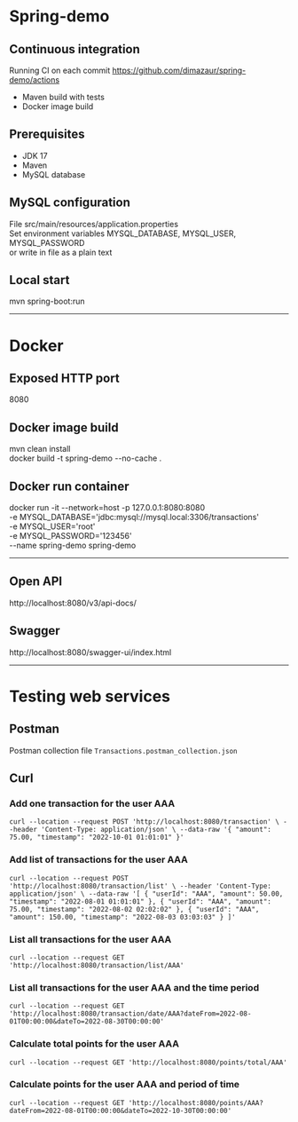 # Spring-demo

## Continuous integration
Running CI on each commit
https://github.com/dimazaur/spring-demo/actions
- Maven build with tests
- Docker image build

## Prerequisites
- JDK 17
- Maven
- MySQL database 

## MySQL configuration
File src/main/resources/application.properties \
Set environment variables MYSQL_DATABASE, MYSQL_USER, MYSQL_PASSWORD \
or write in file as a plain text 

## Local start
mvn spring-boot:run

---

# Docker
## Exposed HTTP port
8080

## Docker image build
mvn clean install \
docker build -t spring-demo --no-cache .

## Docker run container
docker run -it --network=host -p 127.0.0.1:8080:8080 \
-e MYSQL_DATABASE='jdbc:mysql://mysql.local:3306/transactions' \
-e MYSQL_USER='root' \
-e MYSQL_PASSWORD='123456' \
--name spring-demo spring-demo

---

## Open API
http://localhost:8080/v3/api-docs/

## Swagger
http://localhost:8080/swagger-ui/index.html

---

# Testing web services
## Postman
Postman collection file `Transactions.postman_collection.json`

## Curl
### Add one transaction for the user AAA

`
curl --location --request POST 'http://localhost:8080/transaction' \
--header 'Content-Type: application/json' \
--data-raw '{
"amount": 75.00,
"timestamp": "2022-10-01 01:01:01"
}'
`

### Add list of transactions for the user AAA

`curl --location --request POST 'http://localhost:8080/transaction/list' \
--header 'Content-Type: application/json' \
--data-raw '[
{
"userId": "AAA",
"amount": 50.00,
"timestamp": "2022-08-01 01:01:01"
},
{
"userId": "AAA",
"amount": 75.00,
"timestamp": "2022-08-02 02:02:02"
},
{
"userId": "AAA",
"amount": 150.00,
"timestamp": "2022-08-03 03:03:03"
}
]'`


### List all transactions for the user AAA

`curl --location --request GET 'http://localhost:8080/transaction/list/AAA'`

### List all transactions for the user AAA and the time period

`curl --location --request GET 'http://localhost:8080/transaction/date/AAA?dateFrom=2022-08-01T00:00:00&dateTo=2022-08-30T00:00:00'`

### Calculate total points for the user AAA

`curl --location --request GET 'http://localhost:8080/points/total/AAA'`

### Calculate points for the user AAA and period of time

`curl --location --request GET 'http://localhost:8080/points/AAA?dateFrom=2022-08-01T00:00:00&dateTo=2022-10-30T00:00:00'`
